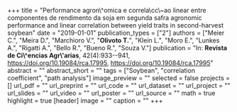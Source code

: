 +++
title = "Performance agron\\^omica e correla\\cc\\~ao linear entre componentes de rendimento da soja em segunda safra agronomic performance and linear correlation between yield traits in second-harvest soybean"
date = "2019-01-01"
publication_types = ["2"]
authors = ["Meier C.", "Meira D.", "Marchioro V.", "**Olivoto T.**", "Klein L.", "Moro E.", "Lunkes A.", "Rigatti A.", "Bello R.", "Bueno R.", "Souza V."]
publication = "In: **Revista de Ci\\^encias Agr\\'arias**, 42(4):933--941, https://doi.org/10.19084/rca.17995, https://doi.org/10.19084/rca.17995"
abstract = ""
abstract_short = ""
tags = ["Soybean", "correlation coefficient", "path analysis"]
image_preview = ""
selected = false
projects = []
url_pdf = ""
url_preprint = ""
url_code = ""
url_dataset = ""
url_project = ""
url_slides = ""
url_video = ""
url_poster = ""
url_source = ""
math = true
highlight = true
[header]
image = ""
caption = ""
+++
